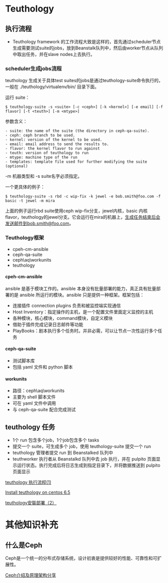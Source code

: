 # Teuthology

## 执行流程

- Teuthology framework 的工作流程大致是这样的，首先通过scheduler节点生成需要测试suite的jobs，放到Beanstalk队列中，然后由worker节点从队列中取出任务，并在slave nodes上去执行。

### scheduler生成jobs流程

teuthology 生成关于具体test suites的jobs是通过teuthology-suite命令执行的，一般在 ./teuthology/virtualenv/bin/ 目录下面。

运行 suite：

```shell
$ teuthology-suite -s <suite> [-c <ceph>] [-k <kernel>] [-e email] [-f flavor] [-t <teuth>] [-m <mtype>]
```

参数含义：

```
- suite: the name of the suite (the directory in ceph-qa-suite).
- ceph: ceph branch to be used.
- kernel: version of the kernel to be used.
- email: email address to send the results to.
- flavor: the kernel flavor to run against
- teuth: version of teuthology to run
- mtype: machine type of the run
- templates: template file used for further modifying the suite (optional)
```

-m 机器类型和 -s suite名字必须指定。

一个更具体的例子：

```shell
$ teuthology-suite -s rbd -c wip-fix -k jewel -e bob.smith@foo.com -f basic -t jewel -m mira
```

上面的例子运行rbd suite使用ceph wip-fix分支，jewel内核，basic 内核flavor，teuthology的jewel分支。它会运行在mira的机器上，生成任务结束后会发送邮件到bob.smith@foo.com。

### Teuthology框架

- cpeh-cm-ansible
- ceph-qa-suite
- ceph\aq\workunits
- teuthology

#### cpeh-cm-ansible

ansible 是基于模块工作的。ansible 本身没有批量部署的能力，真正具有批量部署的是 ansible 所运行的模块。ansible 只是提供一种框架。框架包括：

- 连接插件 connection plugins 负责和被监控端实现通信
- Host Inventory：指定操作的主机，是一个配置文件里面定义监控的主机
- 各种模块，核心模块，command模块，自定义模块
- 借助于插件完成记录日志邮件等功能
- PlayBooks：剧本执行多个任务时。并非必需，可以让节点一次性运行多个任务

#### ceph-qa-suite

- 测试脚本库
- 包括 yaml 文件和 python 脚本

#### workunits

- 路径：ceph\aq\workunits
- 主要为 shell 脚本文件
- 可在 yaml 文件中调用
- 与 ceph-qa-suite 配合完成测试

## teuthology 任务

- 1个 run 包含多个job，1个job包含多个 tasks
- 提交一个 suite，可生成多个 job，使用 teuthology-suite 提交一个 run
- teuthology 管理者提交 run 到 Beanstalked 队列中
- teuthworker 执行者从 Beanstalkd 队列中去 job 执行，并在 pulpito 页面显示运行状态。执行完成后将日志生成到指定目录下，并将数据推送到 pulpito 页面显示













[teuthology 执行流程(1)](https://blog.csdn.net/shansni/article/details/53820967)

[Install teuthology on centos 6.5](https://www.cnblogs.com/AlfredChen/p/3904554.html)

[teuthology安裝部署（2）](https://www.itread01.com/content/1550603712.html)

# 其他知识补充

## 什么是Ceph

Ceph是一个统一的分布式存储系统，设计初衷是提供较好的性能、可靠性和可扩展性。

[Ceph介绍及原理架构分享](https://www.jianshu.com/p/cc3ece850433)